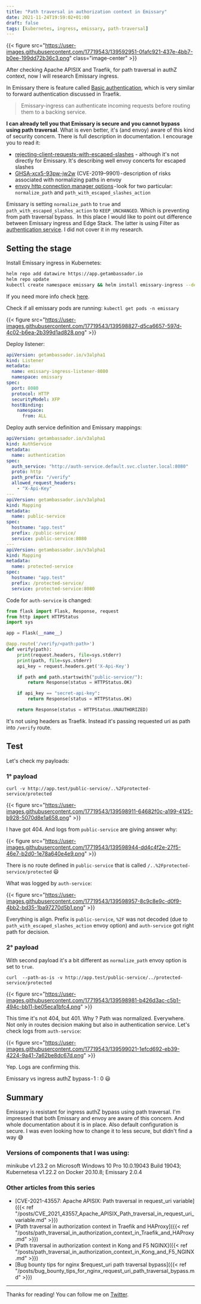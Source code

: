 ```yaml
---
title: "Path traversal in authorization context in Emissary"
date: 2021-11-24T19:59:02+01:00
draft: false
tags: [kubernetes, ingress, emissary, path-traversal]
---
```


{{< figure src="https://user-images.githubusercontent.com/17719543/139592951-0fafc921-437e-4bb7-b0ee-199dd72b36c3.png" class="image-center" >}}

After checking Apache APISIX and Traefik, for path traversal in authZ context, now I will research Emissary ingress.

In Emissary there is feature called [Basic authentication](https://www.getambassador.io/docs/emissary/latest/howtos/basic-auth/), which is very similar to forward authentication discussed in Traefik.

>Emissary-ingress can authenticate incoming requests before routing them to a backing service.

**I can already tell you that Emissary is secure and you cannot bypass using path traversal**. What is even better, it's (and envoy) aware of this kind of security concern. There is full description in documentation. I encourage you to read it:

* [rejecting-client-requests-with-escaped-slashes](https://www.getambassador.io/docs/edge-stack/latest/topics/running/ambassador/#rejecting-client-requests-with-escaped-slashes) - although it's not directly for Emissary. It's describing well envoy concerts for escaped slashes
* [GHSA-xcx5-93pw-jw2w](https://github.com/envoyproxy/envoy/security/advisories/GHSA-xcx5-93pw-jw2w) (CVE-2019–9901) - description of risks associated with normalizing paths in envoy
* [envoy http connection manager options](https://www.envoyproxy.io/docs/envoy/latest/api-v3/extensions/filters/network/http_connection_manager/v3/http_connection_manager.proto) - look for two particular: `normalize_path` and `path_with_escaped_slashes_action`

Emissary is setting `normalize_path` to `true` and `path_with_escaped_slashes_action` to `KEEP_UNCHANGED`. Which is preventing from path traversal bypass. 
In this place I would like to point out difference between Emissary ingress and Edge Stack. The latter is using Filter as [authentication service](https://www.getambassador.io/docs/edge-stack/latest/topics/running/services/auth-service/). I did not cover it in my research.

## Setting the stage

Install Emissary ingress in Kubernetes:

```bash
helm repo add datawire https://app.getambassador.io
helm repo update
kubectl create namespace emissary && helm install emissary-ingress --devel --namespace emissary datawire/emissary-ingress && kubectl -n emissary wait --for condition=available --timeout=90s deploy -lapp.kubernetes.io/instance=emissary-ingress
```

If you need more info check [here](https://www.getambassador.io/docs/emissary/latest/topics/install/helm/).

Check if all emissary pods are running: `kubectl get pods -n emissary`

{{< figure src="https://user-images.githubusercontent.com/17719543/139598827-d5ca6657-597d-4c02-b6ea-2b399d1ad828.png" >}}

Deploy listener:

```yaml
apiVersion: getambassador.io/v3alpha1
kind: Listener
metadata:
  name: emissary-ingress-listener-8080
  namespace: emissary
spec:
  port: 8080
  protocol: HTTP
  securityModel: XFP
  hostBinding:
    namespace:
      from: ALL
```

Deploy auth service definition and Emissary mappings:

```yaml
apiVersion: getambassador.io/v3alpha1
kind: AuthService
metadata:
  name: authentication
spec:
  auth_service: "http://auth-service.default.svc.cluster.local:8080"
  proto: http
  path_prefix: "/verify"
  allowed_request_headers:
    - "X-Api-Key"
---
apiVersion: getambassador.io/v3alpha1
kind: Mapping
metadata:
  name: public-service
spec:
  hostname: "app.test"
  prefix: /public-service/
  service: public-service:8080
---
apiVersion: getambassador.io/v3alpha1
kind: Mapping
metadata:
  name: protected-service
spec:
  hostname: "app.test"
  prefix: /protected-service/
  service: protected-service:8080
```

Code for `auth-service` is changed:

```python
from flask import Flask, Response, request
from http import HTTPStatus
import sys

app = Flask(__name__)

@app.route('/verify/<path:path>')
def verify(path):
    print(request.headers, file=sys.stderr)
    print(path, file=sys.stderr)
    api_key = request.headers.get('X-Api-Key')

    if path and path.startswith("public-service/"):
        return Response(status = HTTPStatus.OK)

    if api_key == "secret-api-key":  
        return Response(status = HTTPStatus.OK)

    return Response(status = HTTPStatus.UNAUTHORIZED)
```

It's not using headers as Traefik. Instead it's passing requested uri as path into `/verify` route.

## Test

Let's check my payloads:

### 1° payload

`curl -v http://app.test/public-service/..%2Fprotected-service/protected`

{{< figure src="https://user-images.githubusercontent.com/17719543/139598911-64682f0c-a199-4125-b928-5070d8e1a658.png" >}}

I have got 404. And logs from `public-service` are giving answer why:

{{< figure src="https://user-images.githubusercontent.com/17719543/139598944-dd4c4f2e-27f5-46e7-b2d0-1e78a640e4e9.png" >}}

There is no route defined in `public-service` that is called `/..%2Fprotected-service/protected` 😃

What was logged by `auth-service`:

{{< figure src="https://user-images.githubusercontent.com/17719543/139598957-8c9c8e9c-d0f9-4bb2-bd35-1ba97270d5b1.png" >}}

Everything is align. Prefix is `public-service`, `%2F` was not decoded (due to `path_with_escaped_slashes_action` envoy option) and `auth-service` got right path for decision.

### 2° payload

With second payload it's a bit different as `normalize_path` envoy option is set to `true`.

`curl  --path-as-is -v http://app.test/public-service/../protected-service/protected`

{{< figure src="https://user-images.githubusercontent.com/17719543/139598981-b426d3ac-c5b1-494c-bb11-be05eca1bfc4.png" >}}

This time it's not 404, but 401. Why ? Path was normalized. Everywhere. Not only in routes decision making but also in authentication service. Let's check logs from `auth-service`:

{{< figure src="https://user-images.githubusercontent.com/17719543/139599021-1efcd692-eb39-4224-9a41-7a62be8dc67d.png" >}}

Yep. Logs are confirming this.

Emissary vs ingress authZ bypass - 1 : 0 😃

## Summary

Emissary is resistant for ingress authZ bypass using path traversal. I'm impressed that both Emissary and envoy are aware of this concern. And whole documentation about it is in place. Also default configuration is secure. I was even looking how to change it to less secure, but didn't find a way 😅

### Versions of components that I was using:

minikube v1.23.2 on Microsoft Windows 10 Pro 10.0.19043 Build 19043; Kubernetesa v1.22.2 on Docker 20.10.8; Emissary 2.0.4

### Other articles from this series

* [CVE-2021-43557: Apache APISIX: Path traversal in request_uri variable]({{< ref "/posts/CVE_2021_43557_Apache_APISIX_Path_traversal_in_request_uri_variable.md" >}})
* [Path traversal in authorization context in Traefik and HAProxy]({{< ref "/posts/path_traversal_in_authorization_context_in_Traefik_and_HAProxy.md" >}})
* [Path traversal in authorization context in Kong and F5 NGINX]({{< ref "/posts/path_traversal_in_authorization_context_in_Kong_and_F5_NGINX.md" >}})
* [Bug bounty tips for nginx $request_uri path traversal bypass]({{< ref "/posts/bug_bounty_tips_for_nginx_request_uri_path_traversal_bypass.md" >}})

---

Thanks for reading! You can follow me on [Twitter](https://twitter.com/xvnpw).